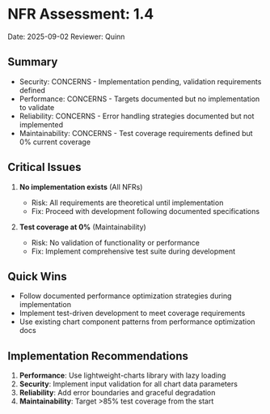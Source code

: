 # NFR Assessment: 1.4

Date: 2025-09-02
Reviewer: Quinn

## Summary

- Security: CONCERNS - Implementation pending, validation requirements defined
- Performance: CONCERNS - Targets documented but no implementation to validate
- Reliability: CONCERNS - Error handling strategies documented but not implemented
- Maintainability: CONCERNS - Test coverage requirements defined but 0% current coverage

## Critical Issues

1. **No implementation exists** (All NFRs)
   - Risk: All requirements are theoretical until implementation
   - Fix: Proceed with development following documented specifications

2. **Test coverage at 0%** (Maintainability)
   - Risk: No validation of functionality or performance
   - Fix: Implement comprehensive test suite during development

## Quick Wins

- Follow documented performance optimization strategies during implementation
- Implement test-driven development to meet coverage requirements
- Use existing chart component patterns from performance optimization docs

## Implementation Recommendations

1. **Performance**: Use lightweight-charts library with lazy loading
2. **Security**: Implement input validation for all chart data parameters
3. **Reliability**: Add error boundaries and graceful degradation
4. **Maintainability**: Target >85% test coverage from the start